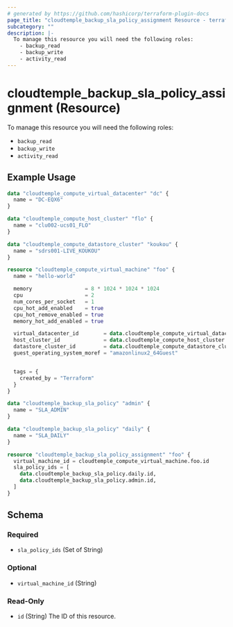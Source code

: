 ```yaml
---
# generated by https://github.com/hashicorp/terraform-plugin-docs
page_title: "cloudtemple_backup_sla_policy_assignment Resource - terraform-provider-cloudtemple"
subcategory: ""
description: |-
  To manage this resource you will need the following roles:
    - backup_read
    - backup_write
    - activity_read
---
```


# cloudtemple_backup_sla_policy_assignment (Resource)

To manage this resource you will need the following roles:
  - `backup_read`
  - `backup_write`
  - `activity_read`

## Example Usage

```terraform
data "cloudtemple_compute_virtual_datacenter" "dc" {
  name = "DC-EQX6"
}

data "cloudtemple_compute_host_cluster" "flo" {
  name = "clu002-ucs01_FLO"
}

data "cloudtemple_compute_datastore_cluster" "koukou" {
  name = "sdrs001-LIVE_KOUKOU"
}

resource "cloudtemple_compute_virtual_machine" "foo" {
  name = "hello-world"

  memory                 = 8 * 1024 * 1024 * 1024
  cpu                    = 2
  num_cores_per_socket   = 1
  cpu_hot_add_enabled    = true
  cpu_hot_remove_enabled = true
  memory_hot_add_enabled = true

  virtual_datacenter_id        = data.cloudtemple_compute_virtual_datacenter.dc.id
  host_cluster_id              = data.cloudtemple_compute_host_cluster.flo.id
  datastore_cluster_id         = data.cloudtemple_compute_datastore_cluster.koukou.id
  guest_operating_system_moref = "amazonlinux2_64Guest"


  tags = {
    created_by = "Terraform"
  }
}

data "cloudtemple_backup_sla_policy" "admin" {
  name = "SLA_ADMIN"
}

data "cloudtemple_backup_sla_policy" "daily" {
  name = "SLA_DAILY"
}

resource "cloudtemple_backup_sla_policy_assignment" "foo" {
  virtual_machine_id = cloudtemple_compute_virtual_machine.foo.id
  sla_policy_ids = [
    data.cloudtemple_backup_sla_policy.daily.id,
    data.cloudtemple_backup_sla_policy.admin.id,
  ]
}
```

<!-- schema generated by tfplugindocs -->
## Schema

### Required

- `sla_policy_ids` (Set of String)

### Optional

- `virtual_machine_id` (String)

### Read-Only

- `id` (String) The ID of this resource.


